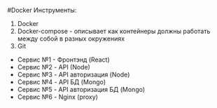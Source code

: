 #Docker
Инструменты:
1. Docker
2. Docker-compose - описывает как контейнеры должны работать между собой в разных окружениях
3. Git

- Сервис №1 - Фронтэнд (React)
- Сервис №2 - API (Node)
- Сервис №3 - API авторизация (Node)
- Сервис №4 - API БД (Mongo)
- Сервис №5 - API авторизация БД (Mongo)
- Сервис №6 - Nginx (proxy)
